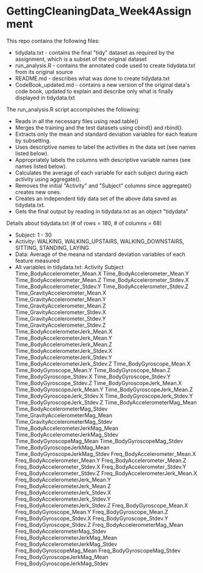 # GettingCleaningData_Week4Assignment

This repo contains the following files:
  
- tidydata.txt - contains the final "tidy" dataset as required by the assignment, which is a subset of the original dataset
- run_analysis.R - contains the annotated code used to create tidydata.txt from its original source
- README.md - describes what was done to create tidydata.txt
- CodeBook_updated.md - contains a new version of the original data's code book, updated to explain and describe only what is finally displayed in tidydata.txt

The run_analysis.R script accomplishes the following:

- Reads in all the necessary files using read.table()
- Merges the training and the test datasets using cbind() and rbind().
- Extracts only the mean and standard deviation variables for each feature by subsetting.
- Uses descriptive names to label the activities in the data set (see names listed below).
- Appropriately labels the columns with descriptive variable names (see names listed below).
- Calculates the average of each variable for each subject during each activity using aggregate().
- Removes the initial "Activity" and "Subject" columns since aggregate() creates new ones.
- Creates an independent tidy data set of the above data saved as tidydata.txt.
- Gets the final output by reading in tidydata.txt as an object "tidydata"

Details about tidydata.txt (# of rows = 180, # of columns = 68)

- Subject: 1 - 30
- Activity: WALKING, WALKING_UPSTAIRS, WALKING_DOWNSTAIRS, SITTING, STANDING, LAYING
- Data: Average of the meana nd standard deviation variables of each feature measured
- All variables in tidydata.txt:
Activity
Subject
Time_BodyAccelerometer_Mean.X
Time_BodyAccelerometer_Mean.Y
Time_BodyAccelerometer_Mean.Z
Time_BodyAccelerometer_Stdev.X
Time_BodyAccelerometer_Stdev.Y
Time_BodyAccelerometer_Stdev.Z
Time_GravityAccelerometer_Mean.X
Time_GravityAccelerometer_Mean.Y
Time_GravityAccelerometer_Mean.Z
Time_GravityAccelerometer_Stdev.X
Time_GravityAccelerometer_Stdev.Y
Time_GravityAccelerometer_Stdev.Z
Time_BodyAccelerometerJerk_Mean.X
Time_BodyAccelerometerJerk_Mean.Y
Time_BodyAccelerometerJerk_Mean.Z
Time_BodyAccelerometerJerk_Stdev.X
Time_BodyAccelerometerJerk_Stdev.Y
Time_BodyAccelerometerJerk_Stdev.Z
Time_BodyGyroscope_Mean.X
Time_BodyGyroscope_Mean.Y
Time_BodyGyroscope_Mean.Z
Time_BodyGyroscope_Stdev.X
Time_BodyGyroscope_Stdev.Y
Time_BodyGyroscope_Stdev.Z
Time_BodyGyroscopeJerk_Mean.X
Time_BodyGyroscopeJerk_Mean.Y
Time_BodyGyroscopeJerk_Mean.Z
Time_BodyGyroscopeJerk_Stdev.X
Time_BodyGyroscopeJerk_Stdev.Y
Time_BodyGyroscopeJerk_Stdev.Z
Time_BodyAccelerometerMag_Mean
Time_BodyAccelerometerMag_Stdev
Time_GravityAccelerometerMag_Mean
Time_GravityAccelerometerMag_Stdev
Time_BodyAccelerometerJerkMag_Mean
Time_BodyAccelerometerJerkMag_Stdev
Time_BodyGyroscopeMag_Mean
Time_BodyGyroscopeMag_Stdev
Time_BodyGyroscopeJerkMag_Mean
Time_BodyGyroscopeJerkMag_Stdev
Freq_BodyAccelerometer_Mean.X
Freq_BodyAccelerometer_Mean.Y
Freq_BodyAccelerometer_Mean.Z
Freq_BodyAccelerometer_Stdev.X
Freq_BodyAccelerometer_Stdev.Y
Freq_BodyAccelerometer_Stdev.Z
Freq_BodyAccelerometerJerk_Mean.X
Freq_BodyAccelerometerJerk_Mean.Y
Freq_BodyAccelerometerJerk_Mean.Z
Freq_BodyAccelerometerJerk_Stdev.X
Freq_BodyAccelerometerJerk_Stdev.Y
Freq_BodyAccelerometerJerk_Stdev.Z
Freq_BodyGyroscope_Mean.X
Freq_BodyGyroscope_Mean.Y
Freq_BodyGyroscope_Mean.Z
Freq_BodyGyroscope_Stdev.X
Freq_BodyGyroscope_Stdev.Y
Freq_BodyGyroscope_Stdev.Z
Freq_BodyAccelerometerMag_Mean
Freq_BodyAccelerometerMag_Stdev
Freq_BodyAccelerometerJerkMag_Mean
Freq_BodyAccelerometerJerkMag_Stdev
Freq_BodyGyroscopeMag_Mean
Freq_BodyGyroscopeMag_Stdev
Freq_BodyGyroscopeJerkMag_Mean
Freq_BodyGyroscopeJerkMag_Stdev
